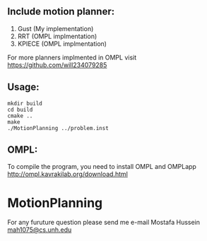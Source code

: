 ## Include motion planner:
1. Gust (My implementation)
2. RRT (OMPL implmentation)
3. KPIECE (OMPL implmentation)

For more planners implmented in OMPL visit 
https://github.com/will234079285

## Usage:
```
mkdir build
cd build
cmake ..
make
./MotionPlanning ../problem.inst
```

## OMPL:
To compile the program, you need to install OMPL and OMPLapp
http://ompl.kavrakilab.org/download.html

# MotionPlanning
For any furuture question  please send me e-mail
Mostafa Hussein
mah1075@cs.unh.edu
